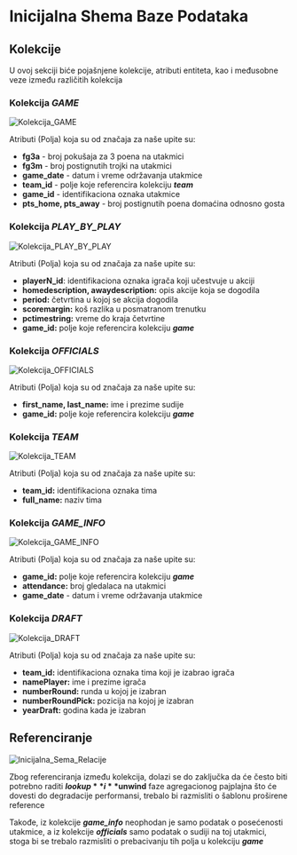 # Inicijalna Shema Baze Podataka

## Kolekcije 

U ovoj sekciji biće pojašnjene kolekcije, atributi entiteta, kao i međusobne veze između različitih kolekcija

### Kolekcija _**GAME**_

![Kolekcija_GAME](https://github.com/Gravarica/MongoDB-Projekat/assets/93195018/ef890ede-f94f-4a00-9a9e-2aeecb578bac)

Atributi (Polja) koja su od značaja za naše upite su: 
* **fg3a** - broj pokušaja za 3 poena na utakmici 
* **fg3m** - broj postignutih trojki na utakmici 
* **game_date** - datum i vreme održavanja utakmice 
* **team_id** - polje koje referencira kolekciju _**team**_
* **game_id** - identifikaciona oznaka utakmice 
* **pts_home, pts_away** - broj postignutih poena domaćina odnosno gosta

### Kolekcija _**PLAY_BY_PLAY**_

![Kolekcija_PLAY_BY_PLAY](https://github.com/Gravarica/MongoDB-Projekat/assets/93195018/9cced07c-742f-463d-afe7-6721fa1bb79f)

Atributi (Polja) koja su od značaja za naše upite su: 
* **playerN_id**: identifikaciona oznaka igrača koji učestvuje u akciji
* **homedescription, awaydescription:** opis akcije koja se dogodila 
* **period:** četvrtina u kojoj se akcija dogodila 
* **scoremargin:** koš razlika u posmatranom trenutku 
* **pctimestring:** vreme do kraja četvrtine 
* **game_id:** polje koje referencira kolekciju **_game_**

### Kolekcija _**OFFICIALS**_

![Kolekcija_OFFICIALS](https://github.com/Gravarica/MongoDB-Projekat/assets/93195018/a4f7ec10-1c9d-468f-9f5c-e49f0ff24919)

Atributi (Polja) koja su od značaja za naše upite su: 
* **first_name, last_name:** ime i prezime sudije 
* **game_id:** polje koje referencira kolekciju **_game_**

### Kolekcija _**TEAM**_

![Kolekcija_TEAM](https://github.com/Gravarica/MongoDB-Projekat/assets/93195018/4b69a461-a263-4b7b-b4f5-17171f59edef)

Atributi (Polja) koja su od značaja za naše upite su: 
* **team_id:** identifikaciona oznaka tima 
* **full_name:** naziv tima 

### Kolekcija _**GAME_INFO**_

![Kolekcija_GAME_INFO](https://github.com/Gravarica/MongoDB-Projekat/assets/93195018/768d9261-acc2-43ad-b4ed-12042519046d)

Atributi (Polja) koja su od značaja za naše upite su: 
* **game_id:** polje koje referencira kolekciju **_game_**
* **attendance:** broj gledalaca na utakmici
* **game_date** - datum i vreme održavanja utakmice 

### Kolekcija _**DRAFT**_

![Kolekcija_DRAFT](https://github.com/Gravarica/MongoDB-Projekat/assets/93195018/920e68dd-ae01-46bb-a03b-4048a2fa5f9e)

Atributi (Polja) koja su od značaja za naše upite su: 

* **team_id:** identifikaciona oznaka tima koji je izabrao igrača 
* **namePlayer:** ime i prezime igrača 
* **numberRound:** runda u kojoj je izabran 
* **numberRoundPick:** pozicija na kojoj je izabran 
* **yearDraft:** godina kada je izabran

## Referenciranje

![Inicijalna_Sema_Relacije](https://github.com/Gravarica/MongoDB-Projekat/assets/93195018/47b06e70-8a29-4df1-98e5-6c6663d03104)

Zbog referenciranja između kolekcija, dolazi se do zaključka da će često biti potrebno raditi **$lookup** i **$unwind** faze agregacionog pajplajna što će dovesti do degradacije performansi, 
trebalo bi razmisliti o šablonu proširene reference

Takođe, iz kolekcije _**game_info**_ neophodan je samo podatak o posećenosti utakmice, a iz kolekcije **_officials_** samo podatak o sudiji na toj utakmici, stoga bi se trebalo razmisliti o prebacivanju tih polja
u kolekciju **_game_**






